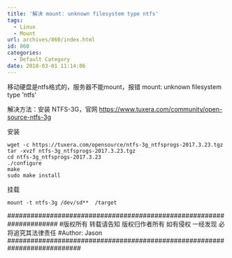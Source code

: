 ```yaml
---
title: '解决 mount: unknown filesystem type ntfs'
tags:
  - Linux
  - Mount
url: archives/860/index.html
id: 860
categories:
  - Default Category
date: 2018-03-01 11:14:06
---
```



移动硬盘是ntfs格式的，服务器不能mount，报错 mount: unknown filesystem type 'ntfs'

解决方法：安装 NTFS-3G，官网 https://www.tuxera.com/community/open-source-ntfs-3g

安装

```
wget -c https://tuxera.com/opensource/ntfs-3g_ntfsprogs-2017.3.23.tgz
tar -xvzf ntfs-3g_ntfsprogs-2017.3.23.tgz 
cd ntfs-3g_ntfsprogs-2017.3.23
./configure 
make 
sudo make install
```




挂载

```
mount -t ntfs-3g /dev/sd**  /target
```



\#####################################################################
\#版权所有 转载请告知 版权归作者所有 如有侵权 一经发现 必将追究其法律责任
\#Author: Jason
\###########################################################################